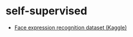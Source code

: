 # self-supervised

- [Face expression recognition dataset (Kaggle)](https://www.kaggle.com/datasets/jonathanoheix/face-expression-recognition-dataset)
